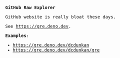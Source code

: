 <samp>

**GitHub Raw Explorer**

GitHub website is really bloat these days.

See <https://gre.deno.dev>.

**Examples**:

- <https://gre.deno.dev/dcdunkan>
- <https://gre.deno.dev/dcdunkan/gre>

</samp>
